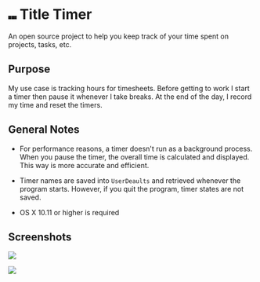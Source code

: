 # ⑉ Title Timer

An open source project to help you keep track of your time spent on projects, tasks, etc.

## Purpose

My use case is tracking hours for timesheets. Before getting to work I start a timer then pause it whenever I take breaks. At the end of the day, I record my time and reset the timers. 

## General Notes

- For performance reasons, a timer doesn't run as a background process. When you pause the timer, the overall time is calculated and displayed. This way is more accurate and efficient. 

- Timer names are saved into `UserDeaults` and retrieved whenever the program starts. However, if you quit the program, timer states are not saved.

- OS X 10.11 or higher is required

## Screenshots

![](https://cdn.discordapp.com/attachments/513098379924996097/554205229021921290/Screen_Shot_2019-03-10_at_3.32.37_AM.png)

![](https://cdn.discordapp.com/attachments/513098379924996097/554207725471662091/Screen_Shot_2019-03-10_at_3.43.28_AM.png)
